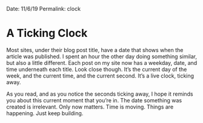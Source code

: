 Date: 11/6/19
Permalink: clock

# A Ticking Clock

Most sites, under their blog post title, have a date that shows when the article was published. I spent an hour the other day doing something similar, but also a little different. Each post on my site now has a weekday, date, and time underneath each title. Look close though. It’s the current day of the week, and the current time, and the current second. It’s a live clock, ticking away.

As you read, and as you notice the seconds ticking away, I hope it reminds you about this current moment that you’re in. The date something was created is irrelevant. Only now matters. Time is moving. Things are happening. Just keep building.